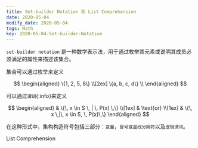 ```yaml
---
title: Set-builder Notation 和 List Comprehension
date: 2020-05-04
modify_date: 2020-05-04
tags: Math
key: 2020-05-04-Set-builder-Notation
---
```


`set-builder notation` 是一种数学表示法，用于通过枚举其元素或说明其成员必须满足的属性来描述该集合。

集合可以通过枚举来定义

$$
\begin{aligned}
    \{1, 2, 5, 8\} \\[2ex]
    \{a, b, c, d\} \\
\end{aligned}
$$

可以通过`谓词`{:info}来定义

$$
\begin{aligned}
    & \{\, x \in S \, | \, P(x) \,\} \\[1ex]
    & \text{or} \\[1ex]
    & \{\, x \,|\, x \in S, \, P(x)\,\}
\end{aligned}
$$

在这种形式中，集构构造符号包括三部分：`变量`，`冒号或竖线分隔符`以及`逻辑谓词`。

<!--more-->

List Comprehension